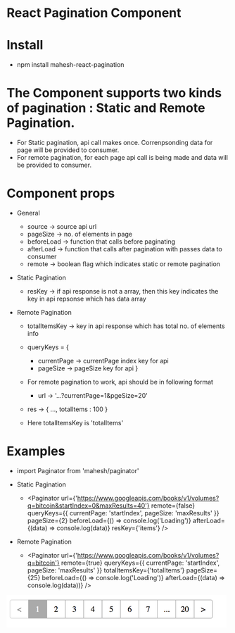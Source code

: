 # React Pagination Component

# Install
- npm install mahesh-react-pagination

# The Component supports two kinds of pagination : Static and Remote Pagination.
- For Static pagination, api call makes once. Correnpsonding data for page will be provided to consumer.
- For remote pagination, for each page api call is being made and data will be provided to consumer.

# Component props
- General
	- source -> source api url
	- pageSize -> no. of elements in page
	- beforeLoad -> function that calls before paginating
	- afterLoad -> function that calls after pagination with passes data to consumer
	- remote -> boolean flag which indicates static or remote pagination

- Static Pagination
	- resKey -> if api response is not a array, then this key indicates the key in api repsonse which has data array

- Remote Pagination
	- totalItemsKey -> key in api response which has total no. of elements info
	- queryKeys = {
      - currentPage -> currentPage index key for api
      - pageSize -> pageSize key for api
    }

	- For remote pagination to work, api should be in following format
	  - url -> '...?currentPage=1&pgeSize=20'
    - res -> { ..., totalItems : 100 }
    - Here totalItemsKey is 'totalItems'

# Examples
- import Paginator from 'mahesh/paginator'

- Static Pagination
	- <Paginator
      url={'https://www.googleapis.com/books/v1/volumes?q=bitcoin&startIndex=0&maxResults=40'}
      remote={false}
      queryKeys={{
        currentPage: 'startIndex',
        pageSize: 'maxResults'
      }}
      pageSize={2}
      beforeLoad={() => console.log('Loading')}
      afterLoad={(data) => console.log(data)}
      resKey={'items'}
    />

- Remote Pagination
	- <Paginator
      url={'https://www.googleapis.com/books/v1/volumes?q=bitcoin'}
      remote={true}
      queryKeys={{
        currentPage: 'startIndex',
        pageSize: 'maxResults'
      }}
      totalItemsKey={'totalItems'}
      pageSize={25}
      beforeLoad={() => console.log('Loading')}
      afterLoad={(data) => console.log(data))}
    />

<img src="./example.png" width="500">